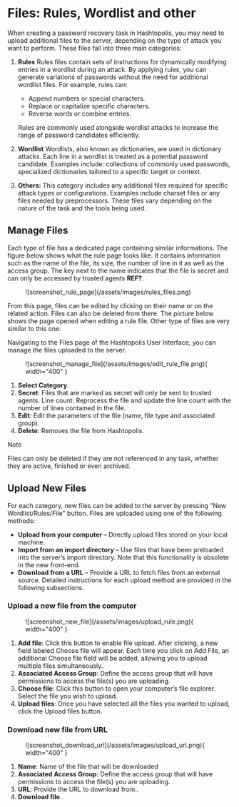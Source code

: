 # Files: Rules, Wordlist and other
When creating a password recovery task in Hashtopolis, you may need to upload additional files to the server, depending on the type of attack you want to perform. These files fall into three main categories:

1. **Rules**
    Rules files contain sets of instructions for dynamically modifying entries in a wordlist during an attack. By applying rules, you can generate variations of passwords without the need for additional wordlist files. For example, rules can:

    - Append numbers or special characters.
    - Replace or capitalize specific characters.
    - Reverse words or combine entries.

    Rules are commonly used alongside wordlist attacks to increase the range of password candidates efficiently.

2. **Wordlist**
    Wordlists, also known as dictionaries, are used in dictionary attacks. Each line in a wordlist is treated as a potential password candidate. Examples include: collections of commonly used passwords, specialized dictionaries tailored to a specific target or context.

3. **Others:** 
    This category includes any additional files required for specific attack types or configurations. Examples include charset files or any files needed by preprocessors. These files vary depending on the nature of the task and the tools being used.

## Manage Files

Each type of file has a dedicated page containing similar informations. The figure below shows what the rule page looks like. It contains information such as the name of the file, its size, the number of line in it as well as the access group. The key next to the name indicates that the file is secret and can only be accessed by trusted agents **REF?**.

<figure markdown="span">
    ![screenshot_rule_page](/assets/images/rules_files.png)
</figure>


From this page, files can be edited by clicking on their name or on the related action. Files can also be deleted from there. The picture below shows the page opened when editing a rule file. Other type of files are very similar to this one. 

Navigating to the Files page of the Hashtopolis User Interface, you can manage the files uploaded to the server.

<figure markdown="span">
    ![screenshot_manage_file](/assets/images/edit_rule_file.png){ width="400" }
</figure>

1. **Select Category**.
2. **Secret**: Files that are marked as secret will only be sent to trusted agents.
Line count: Reprocess the file and update the line count with the number of lines contained in the file.
3. **Edit**: Edit the parameters of the file (name, file type and associated group).
4. **Delete**: Removes the file from Hashtopolis.

> [!NOTE]
> Files can only be deleted if they are not referenced in any task, whether they are active, finished or even archived. 

## Upload New Files

For each category, new files can be added to the server by pressing "New Wordlist/Rules/File" button. Files are uploaded using one of the following methods:

- **Upload from your computer** – Directly upload files stored on your local machine.
- **Import from an import directory** – Use files that have been preloaded into the server’s import directory. Note that this functionality is obsolete in the new front-end.
- **Download from a URL** – Provide a URL to fetch files from an external source.
Detailed instructions for each upload method are provided in the following subsections.

### Upload a new file from the computer

<figure markdown="span">
    ![screenshot_new_file](/assets/images/upload_rule.png){ width="400" }
</figure>

1. **Add file**: Click this button to enable file upload. After clicking, a new field labeled Choose file will appear. Each time you click on Add File, an additional Choose file field will be added, allowing you to upload multiple files simultaneously..
2. **Associated Access Group**: Define the access group that will have permissions to access the file(s) you are uploading. 
3. **Choose file**: Click this button to open your computer’s file explorer. Select the file you wish to upload.
4. **Upload files**: Once you have selected all the files you wanted to upload, click the Upload files button.

<!-- ### Import a new file [**OBSOLETE**]
When dealing with large files, such as wordlists, rules, or hashlists, you may encounter issues uploading them via the v1 of the Hashtopolis User Interface.. Common errors include exceeding the maximum upload size or experiencing a connection timeout. To bypass these limitations, you can use the import functionality of Hashtopolis.

- **Copy the file to the import folder**: Place the file in the designated import directory on the Hashtopolis server. If you are using the default Docker Compose setup, you can achieve this with the following command:
```
docker cp <dict> hashtopolis-backend:/usr/local/share/hashtopolis/import/
```

- **Import the file**: 

<figure markdown="span">
    ![screenshot_import_file](https://upload.wikimedia.org/wikipedia/commons/8/80/Comingsoon.png?20120228065200){ width="300" }
</figure>

1. **Associated Access Group**: Define the access group that will have permissions to access the file(s) you are uploading. 
2. **Select the files to import** by ticking the box in front of them. Alternatively, use Select All below.
3. **Import files**. -->

### Download new file from URL

<figure markdown="span">
    ![screenshot_download_url](/assets/images/upload_url.png){ width="400" }
</figure>

1. **Name**: Name of the file that will be downloaded
2. **Associated Access Group**: Define the access group that will have permissions to access the file(s) you are uploading. 
3. **URL**: Provide the URL to download from..
4. **Download file**.


